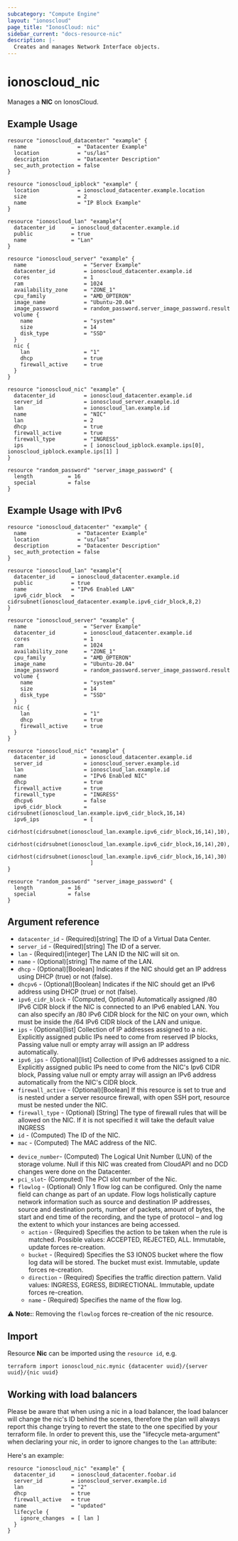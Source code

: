 ```yaml
---
subcategory: "Compute Engine"
layout: "ionoscloud"
page_title: "IonosCloud: nic"
sidebar_current: "docs-resource-nic"
description: |-
  Creates and manages Network Interface objects.
---
```


# ionoscloud_nic

Manages a **NIC** on IonosCloud.
## Example Usage

```hcl
resource "ionoscloud_datacenter" "example" {
  name                = "Datacenter Example"
  location            = "us/las"
  description         = "Datacenter Description"
  sec_auth_protection = false
}

resource "ionoscloud_ipblock" "example" {
  location            = ionoscloud_datacenter.example.location
  size                = 2
  name                = "IP Block Example"
}

resource "ionoscloud_lan" "example"{
  datacenter_id     = ionoscloud_datacenter.example.id
  public            = true
  name              = "Lan"
}

resource "ionoscloud_server" "example" {
  name                  = "Server Example"
  datacenter_id         = ionoscloud_datacenter.example.id
  cores                 = 1
  ram                   = 1024
  availability_zone     = "ZONE_1"
  cpu_family            = "AMD_OPTERON"
  image_name            = "Ubuntu-20.04"
  image_password        = random_password.server_image_password.result
  volume {
    name                = "system"
    size                = 14
    disk_type           = "SSD"
  }
  nic {
    lan                 = "1"
    dhcp                = true
    firewall_active     = true
  }
}

resource "ionoscloud_nic" "example" {
  datacenter_id         = ionoscloud_datacenter.example.id
  server_id             = ionoscloud_server.example.id
  lan                   = ionoscloud_lan.example.id
  name                  = "NIC"
  lan                   = 2
  dhcp                  = true
  firewall_active       = true
  firewall_type         = "INGRESS"
  ips                   = [ ionoscloud_ipblock.example.ips[0], ionoscloud_ipblock.example.ips[1] ]
}

resource "random_password" "server_image_password" {
  length           = 16
  special          = false
}
```

## Example Usage with IPv6

```hcl
resource "ionoscloud_datacenter" "example" {
  name                = "Datacenter Example"
  location            = "us/las"
  description         = "Datacenter Description"
  sec_auth_protection = false
}

resource "ionoscloud_lan" "example"{
  datacenter_id     = ionoscloud_datacenter.example.id
  public            = true
  name              = "IPv6 Enabled LAN"
  ipv6_cidr_block   = cidrsubnet(ionoscloud_datacenter.example.ipv6_cidr_block,8,2)
}

resource "ionoscloud_server" "example" {
  name                  = "Server Example"
  datacenter_id         = ionoscloud_datacenter.example.id
  cores                 = 1
  ram                   = 1024
  availability_zone     = "ZONE_1"
  cpu_family            = "AMD_OPTERON"
  image_name            = "Ubuntu-20.04"
  image_password        = random_password.server_image_password.result
  volume {
    name                = "system"
    size                = 14
    disk_type           = "SSD"
  }
  nic {
    lan                 = "1"
    dhcp                = true
    firewall_active     = true
  }
}

resource "ionoscloud_nic" "example" {
  datacenter_id         = ionoscloud_datacenter.example.id
  server_id             = ionoscloud_server.example.id
  lan                   = ionoscloud_lan.example.id
  name                  = "IPv6 Enabled NIC"
  dhcp                  = true
  firewall_active       = true
  firewall_type         = "INGRESS"
  dhcpv6                = false
  ipv6_cidr_block       = cidrsubnet(ionoscloud_lan.example.ipv6_cidr_block,16,14)
  ipv6_ips              = [ 
                              cidrhost(cidrsubnet(ionoscloud_lan.example.ipv6_cidr_block,16,14),10),
                              cidrhost(cidrsubnet(ionoscloud_lan.example.ipv6_cidr_block,16,14),20),
                              cidrhost(cidrsubnet(ionoscloud_lan.example.ipv6_cidr_block,16,14),30)
                          ]
}

resource "random_password" "server_image_password" {
  length           = 16
  special          = false
}
```

## Argument reference

- `datacenter_id` - (Required)[string] The ID of a Virtual Data Center.
- `server_id` - (Required)[string] The ID of a server.
- `lan` - (Required)[integer] The LAN ID the NIC will sit on.
- `name` - (Optional)[string] The name of the LAN.
- `dhcp` - (Optional)[Boolean] Indicates if the NIC should get an IP address using DHCP (true) or not (false).
- `dhcpv6` - (Optional)[Boolean] Indicates if the NIC should get an IPv6 address using DHCP (true) or not (false).
- `ipv6_cidr_block` - (Computed, Optional) Automatically assigned /80 IPv6 CIDR block if the NIC is connected to an IPv6 enabled LAN. You can also specify an /80 IPv6 CIDR block for the NIC on your own, which must be inside the /64 IPv6 CIDR block of the LAN and unique.
- `ips` - (Optional)[list] Collection of IP addresses assigned to a nic. Explicitly assigned public IPs need to come from reserved IP blocks, Passing value null or empty array will assign an IP address automatically.
- `ipv6_ips` - (Optional)[list] Collection of IPv6 addresses assigned to a nic. Explicitly assigned public IPs need to come from the NIC's Ipv6 CIDR block, Passing value null or empty array will assign an IPv6 address automatically from the NIC's CIDR block.
- `firewall_active` - (Optional)[Boolean] If this resource is set to true and is nested under a server resource firewall, with open SSH port, resource must be nested under the NIC.
- `firewall_type` - (Optional) [String] The type of firewall rules that will be allowed on the NIC. If it is not specified it will take the default value INGRESS
- `id` - (Computed) The ID of the NIC.
- `mac` - (Computed) The MAC address of the NIC.
* `device_number`- (Computed) The Logical Unit Number (LUN) of the storage volume. Null if this NIC was created from CloudAPI and no DCD changes were done on the Datacenter.
* `pci_slot`- (Computed) The PCI slot number of the Nic.
* `flowlog` - (Optional) Only 1 flow log can be configured. Only the name field can change as part of an update. Flow logs holistically capture network information such as source and destination IP addresses, source and destination ports, number of packets, amount of bytes, the start and end time of the recording, and the type of protocol – and log the extent to which your instances are being accessed.
  - `action` - (Required) Specifies the action to be taken when the rule is matched. Possible values: ACCEPTED, REJECTED, ALL. Immutable, update forces re-creation.
  - `bucket` - (Required) Specifies the S3 IONOS bucket where the flow log data will be stored. The bucket must exist. Immutable, update forces re-creation.
  - `direction` - (Required) Specifies the traffic direction pattern. Valid values: INGRESS, EGRESS, BIDIRECTIONAL. Immutable, update forces re-creation.
  - `name` - (Required) Specifies the name of the flow log.
    
⚠️ **Note:**: Removing the `flowlog` forces re-creation of the nic resource.  

## Import

Resource **Nic** can be imported using the `resource id`, e.g.

```shell
terraform import ionoscloud_nic.mynic {datacenter uuid}/{server uuid}/{nic uuid}
```
## Working with load balancers
Please be aware that when using a nic in a load balancer, the load balancer will
change the nic's ID behind the scenes, therefore the plan will always report this change
trying to revert the state to the one specified by your terraform file.
In order to prevent this, use the "lifecycle meta-argument" when declaring your nic,
in order to ignore changes to the `lan` attribute:

Here's an example:

```
resource "ionoscloud_nic" "example" {
  datacenter_id     = ionoscloud_datacenter.foobar.id
  server_id         = ionoscloud_server.example.id
  lan               = "2"
  dhcp              = true
  firewall_active   = true
  name              = "updated"
  lifecycle {
    ignore_changes  = [ lan ]
  }
}
```
